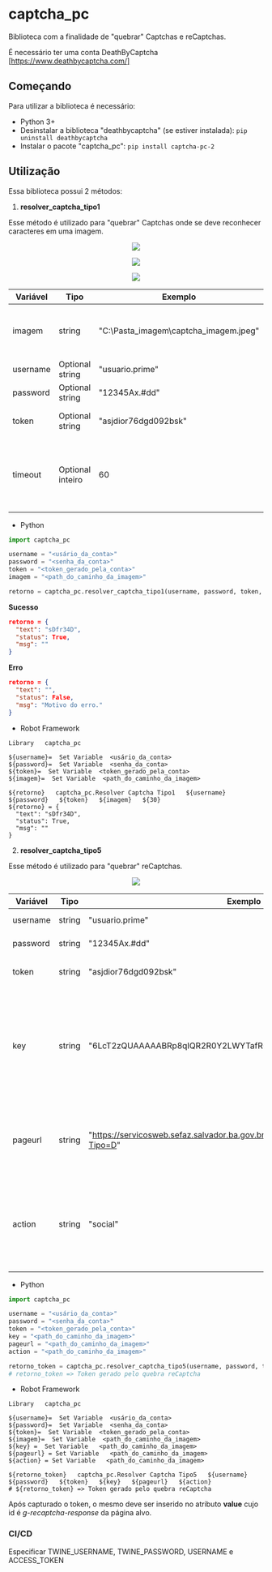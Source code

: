 # captcha_pc

Biblioteca com a finalidade de "quebrar" Captchas e reCaptchas.

É necessário ter uma conta DeathByCaptcha [https://www.deathbycaptcha.com/]

## Começando

Para utilizar a biblioteca é necessário:

- Python 3+
- Desinstalar a biblioteca "deathbycaptcha" (se estiver instalada): `pip uninstall deathbycaptcha`
- Instalar o pacote "captcha_pc": `pip install captcha-pc-2`

## Utilização

Essa biblioteca possui 2 métodos:

1. **resolver_captcha_tipo1**

Esse método é utilizado para "quebrar" Captchas onde se deve reconhecer caracteres em uma imagem.

<p align="center">
  <img src="imagens/115740paulista_captcha.jpeg" />
</p>
<p align="center">
  <img src="imagens/631544caxias_captcha.jpeg" />
</p>
<p align="center">
  <img src="imagens/959551sp_captcha.jpeg" />
</p>

| Variável | Tipo             | Exemplo                               | Descrição                                                                               |
| -------- | ---------------- | ------------------------------------- | --------------------------------------------------------------------------------------- |
| imagem   | string           | "C:\Pasta_imagem\captcha_imagem.jpeg" | Caminho absoluto da imagem contendo os caracteres.                                      |
| username | Optional string  | "usuario.prime"                       | Usuário da conta DeathByCaptcha.                                                        |
| password | Optional string  | "12345Ax.#dd"                         | Senha da conta DeathByCaptcha.                                                          |
| token    | Optional string  | "asjdior76dgd092bsk"                  | Token gerado pela conta DeathByCaptcha.                                                 |
| timeout  | Optional inteiro | 60                                    | Tempo máximo, em segundos, que a API utilizará para reconhecer os caracteres da imagem. |

- Python

```python
import captcha_pc

username = "<usário_da_conta>"
password = "<senha_da_conta>"
token = "<token_gerado_pela_conta>"
imagem = "<path_do_caminho_da_imagem>"

retorno = captcha_pc.resolver_captcha_tipo1(username, password, token, imagem, 30)
```
**Sucesso**
```json
retorno = {
  "text": "sDfr34D",
  "status": True,
  "msg": ""
} 
```
**Erro**
```json
retorno = {
  "text": "",
  "status": False,
  "msg": "Motivo do erro."
} 
```


- Robot Framework

```Robot
Library   captcha_pc

${username}=  Set Variable  <usário_da_conta>
${password}=  Set Variable  <senha_da_conta>
${token}=  Set Variable  <token_gerado_pela_conta>
${imagem}=  Set Variable  <path_do_caminho_da_imagem>

${retorno}   captcha_pc.Resolver Captcha Tipo1   ${username}   ${password}   ${token}   ${imagem}   ${30}
${retorno} = {
  "text": "sDfr34D",
  "status": True,
  "msg": ""
} 
```

2. **resolver_captcha_tipo5**

Esse método é utilizado para "quebrar" reCaptchas.

<p align="center">
  <img src="imagens/recaptcha_imagem_2.PNG" />
</p>

| Variável | Tipo   | Exemplo                                                                              | Descrição                                                                                                                                 |
| -------- | ------ | ------------------------------------------------------------------------------------ | ----------------------------------------------------------------------------------------------------------------------------------------- |
| username | string | "usuario.prime"                                                                      | Usuário da conta DeathByCaptcha.                                                                                                          |
| password | string | "12345Ax.#dd"                                                                        | Senha da conta DeathByCaptcha.                                                                                                            |
| token    | string | "asjdior76dgd092bsk"                                                                 | Token gerado pela conta DeathByCaptcha.                                                                                                   |
| key      | string | "6LcT2zQUAAAAABRp8qIQR2R0Y2LWYTafR0A8WFbr"                                           | Data-sitekey da página alvo. Pode ser encontrada como primeiro argumento da função (javascript) "grecaptcha" inspecionando a página alvo. |
| pageurl  | string | "https://servicosweb.sefaz.salvador.ba.gov.br/IPTU_TL/servicos_DamIptuTL.asp?Tipo=D" | Url da página. Se o captcha estiver dentro de um _**iframe**_, verificar se o mesmo possui uma url específica.                            |
| action   | string | "social"                                                                             | Pode ser encontrada como segundo argumento da função (javascript) "grecaptcha" inspecionando a página alvo.                               |

- Python

```python
import captcha_pc

username = "<usário_da_conta>"
password = "<senha_da_conta>"
token = "<token_gerado_pela_conta>"
key = "<path_do_caminho_da_imagem>"
pageurl = "<path_do_caminho_da_imagem>"
action = "<path_do_caminho_da_imagem>"

retorno_token = captcha_pc.resolver_captcha_tipo5(username, password, token, key, pageurl, action)
# retorno_token => Token gerado pelo quebra reCaptcha
```

- Robot Framework

```Robot
Library   captcha_pc

${username}=  Set Variable  <usário_da_conta>
${password}=  Set Variable  <senha_da_conta>
${token}=  Set Variable  <token_gerado_pela_conta>
${imagem}=  Set Variable  <path_do_caminho_da_imagem>
${key} =  Set Variable   <path_do_caminho_da_imagem>
${pageurl} = Set Variable   <path_do_caminho_da_imagem>
${action} = Set Variable   <path_do_caminho_da_imagem>

${retorno_token}   captcha_pc.Resolver Captcha Tipo5   ${username}   ${password}   ${token}   ${key}   ${pageurl}   ${action}
# ${retorno_token} => Token gerado pelo quebra reCaptcha

```

Após capturado o token, o mesmo deve ser inserido no atributo **value** cujo id é _g-recaptcha-response_ da página alvo.

### CI/CD

Especificar TWINE_USERNAME, TWINE_PASSWORD, USERNAME e ACCESS_TOKEN
